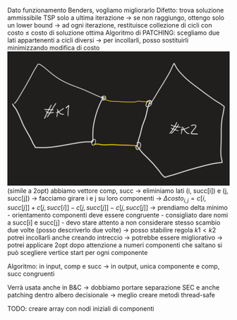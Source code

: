 Dato funzionamento Benders, vogliamo migliorarlo
Difetto: trova soluzione ammissibile TSP solo a ultima iterazione -> se non raggiungo, ottengo solo un lower bound -> ad ogni iterazione, restituisce collezione di cicli con costo $\leq$ costo di soluzione ottima
Algoritmo di PATCHING:
	scegliamo due lati appartenenti a cicli diversi -> per incollarli, posso sostituirli minimizzando modifica di costo
	![400](img4.png)
	(simile a 2opt)
	abbiamo vettore comp, succ -> eliminiamo lati (i, succ[i]) e (j, succ[j]) -> facciamo girare i e j su loro componenti -> $\Delta costo_{i,j} = c[i,succ[j]]+c[j,succ[i]]-c[j,succ[j]]-c[j,succ[j]]$ -> prendiamo delta minimo
	- orientamento componenti deve essere congruente
	- consigliato dare nomi a succ[i] e succ[j]
	- devo stare attento a non considerare stesso scambio due volte (posso descriverlo due volte) -> posso stabilire regola $k1<k2$
	potrei incollarli anche creando intreccio -> potrebbe essere migliorativo -> potrei applicare 2opt dopo
	attenzione a numeri componenti che saltano
	si può scegliere vertice start per ogni componente 

Algoritmo:
	in input, comp e succ -> in output, unica componente e comp, succ congruenti

Verrà usata anche in B&C -> dobbiamo portare separazione SEC e anche patching dentro albero decisionale -> meglio creare metodi thread-safe

TODO: creare array con nodi iniziali di componenti